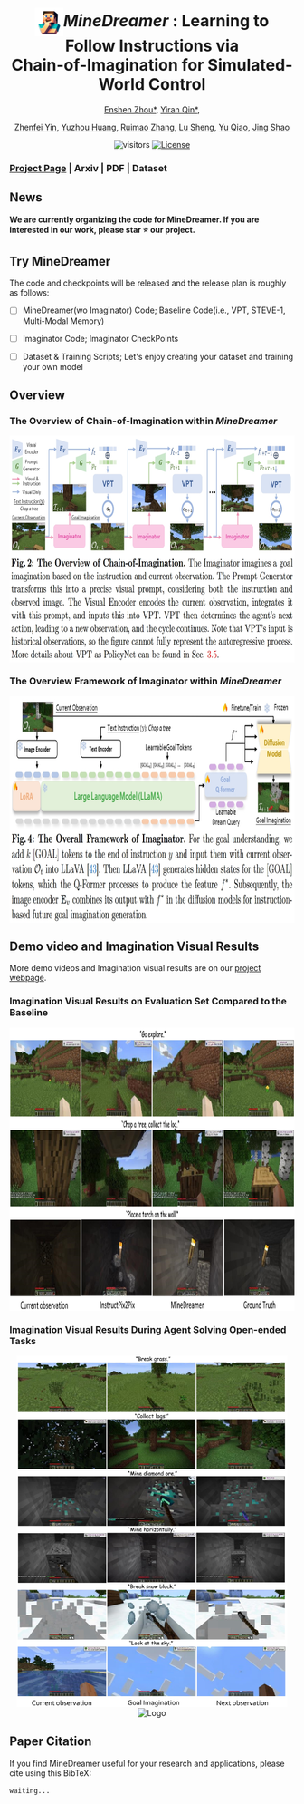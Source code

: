 

<div align="center">
<h1><img src="img/logo.png" alt="Logo" style="height:50px;vertical-align:middle"><i>MineDreamer</i> : Learning to Follow Instructions via </center> <br> <center>Chain-of-Imagination for Simulated-World Control </h1>

[Enshen Zhou*](https://github.com/Zhoues), [Yiran Qin*](https://github.com/IranQin),

[Zhenfei Yin](https://scholar.google.com.hk/citations?user=ngPR1dIAAAAJ&hl=zh-CN), [Yuzhou Huang](https://github.com/yuzhou914), [Ruimao Zhang](http://www.zhangruimao.site/), [Lu Sheng](https://scholar.google.com/citations?user=_8lB7xcAAAAJ&hl=zh-CN), [Yu Qiao](https://scholar.google.com/citations?user=gFtI-8QAAAAJ&hl=en), [Jing Shao](https://scholar.google.com.hk/citations?user=VU5ObUwAAAAJ&hl=zh-CN)


![visitors](https://visitor-badge.laobi.icu/badge?page_id=zhoues.MineDreamer&left_color=green&right_color=red)
[![License](https://img.shields.io/badge/License-Apache-green.svg "License")](https://www.apache.org/licenses/LICENSE-2.0)
</div>

### [Project Page](https://sites.google.com/view/minedreamer) | Arxiv | PDF | Dataset


## News
**We are currently organizing the code for MineDreamer. If you are interested in our work, please star ⭐ our project.**



## Try MineDreamer

The code and checkpoints will be released  and the release plan is roughly as follows:

- [ ] MineDreamer(wo Imaginator) Code;  Baseline Code(i.e., VPT, STEVE-1, Multi-Modal Memory)
- [ ] Imaginator Code; Imaginator CheckPoints
- [ ] Dataset & Training Scripts; Let's enjoy creating your dataset and training your own model





## Overview

### The Overview of Chain-of-Imagination within *MineDreamer*
<div align="center"> 
    <img src="img/pipeline_2.jpg" alt="Logo" style="height:400px;vertical-align:middle">
</div>


### The Overview Framework of Imaginator within *MineDreamer*
<div align="center"> 
    <img src="img/imaginator_2.jpg" alt="Logo" style="height:400px;vertical-align:middle">
</div>




## Demo video and Imagination Visual Results

More demo videos and Imagination visual results are on our [project webpage](https://sites.google.com/view/minedreamer).

### Imagination Visual Results on Evaluation Set Compared to the Baseline
<div align="center"> 
    <img src="img/evaluation.jpg" alt="Logo" style="height:500px;vertical-align:middle">
</div>

### Imagination Visual Results During Agent Solving Open-ended Tasks
<div align="center"> 
    <img src="img/inference_1.jpg" alt="Logo" style="height:620px;vertical-align:middle">
    <img src="img/inference_2.jpg" alt="Logo" style="height:620px;vertical-align:middle">
</div>





## Paper Citation

If you find MineDreamer useful for your research and applications, please cite using this BibTeX:
```
waiting...
```
